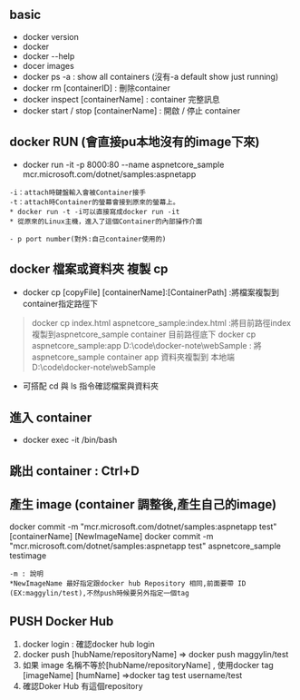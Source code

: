 ## basic
- docker version
- docker 
- docker --help
- docer images
- docker ps -a : show all containers (沒有-a default show just running)
- docker rm [containerID] : 刪除container
- docker inspect [containerName] : container 完整訊息
- docker start / stop [containerName] :  開啟 / 停止 container

## docker RUN (會直接pu本地沒有的image下來)
- docker run -it -p 8000:80 --name aspnetcore_sample mcr.microsoft.com/dotnet/samples:aspnetapp
```
-i：attach時鍵盤輸入會被Container接手
-t：attach時Container的螢幕會接到原來的螢幕上。
* docker run -t -i可以直接寫成docker run -it 
* 從原來的Linux主機，進入了這個Container的內部操作介面

- p port number(對外:自己container使用的)
```

## docker 檔案或資料夾 複製 cp
- docker cp [copyFile] [containerName]:[ContainerPath] :將檔案複製到container指定路徑下
> docker cp index.html aspnetcore_sample:index.html :將目前路徑index複製到aspnetcore_sample container 目前路徑底下
> docker cp aspnetcore_sample:app D:\code\docker-note\webSample : 將aspnetcore_sample container app 資料夾複製到
本地端 D:\code\docker-note\webSample   
* 可搭配 cd 與 ls 指令確認檔案與資料夾 

## 進入 container
- docker exec -it <container-name> /bin/bash
## 跳出 container : Ctrl+D

## 產生 image (container 調整後,產生自己的image)
docker commit -m "mcr.microsoft.com/dotnet/samples:aspnetapp test" [containerName] [NewImageName]
docker commit -m "mcr.microsoft.com/dotnet/samples:aspnetapp test" aspnetcore_sample testimage
```
-m : 說明
*NewImageName 最好指定跟docker hub Repository 相同,前面要帶 ID (EX:maggylin/test),不然push時候要另外指定一個tag
```

## PUSH Docker Hub
1. docker login : 確認docker hub login 
2. docker push [hubName/repositoryName] => docker push maggylin/test
3. 如果 image 名稱不等於[hubName/repositoryName] , 使用docker tag [imageName] [humName] =>docker tag test username/test
4. 確認Doker Hub 有這個repository
